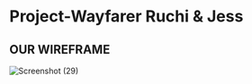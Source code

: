 # Project-Wayfarer Ruchi & Jess

## OUR WIREFRAME

![Screenshot (29)](https://user-images.githubusercontent.com/29801753/150398011-c6c33258-dbb1-4068-a1ea-901455b02ee2.png)
